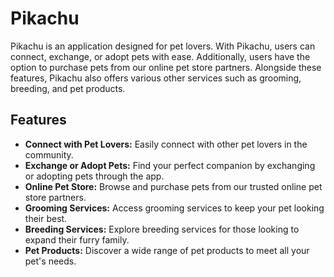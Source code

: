# Pikachu

Pikachu is an application designed for pet lovers. With Pikachu, users can connect, exchange, or adopt pets with ease. Additionally, users have the option to purchase pets from our online pet store partners. Alongside these features, Pikachu also offers various other services such as grooming, breeding, and pet products.

## Features

- **Connect with Pet Lovers:** Easily connect with other pet lovers in the community.
- **Exchange or Adopt Pets:** Find your perfect companion by exchanging or adopting pets through the app.
- **Online Pet Store:** Browse and purchase pets from our trusted online pet store partners.
- **Grooming Services:** Access grooming services to keep your pet looking their best.
- **Breeding Services:** Explore breeding services for those looking to expand their furry family.
- **Pet Products:** Discover a wide range of pet products to meet all your pet's needs.

